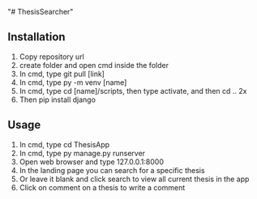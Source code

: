 "# ThesisSearcher" 

Installation
-----------------------------------
1. Copy repository url
2. create folder and open cmd inside the folder
3. In cmd, type git pull [link]
4. In cmd, type py -m venv [name]
5. In cmd, type cd [name]/scripts, then type activate, and then cd .. 2x
6. Then pip install django

Usage
----------------------------------
1. In cmd, type cd ThesisApp
2. In cmd, type py manage.py runserver
3. Open web browser and type 127.0.0.1:8000
4. In the landing page you can search for a specific thesis
5. Or leave it blank and click search to view all current thesis in the app
6. Click on comment on a thesis to write a comment
